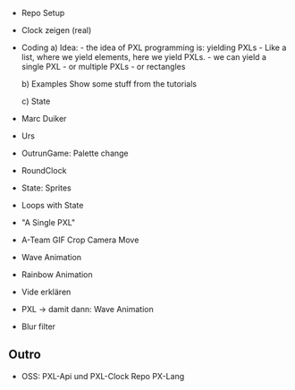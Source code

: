 * Repo Setup

* Clock zeigen (real)

* Coding
    a) Idea:
        - the idea of PXL programming is: yielding PXLs
        - Like a list, where we yield elements, here we yield PXLs.
        - we can yield a single PXL
        - or multiple PXLs
        - or rectangles

    b) Examples
        Show some stuff from the tutorials

    c) State

* Marc Duiker
* Urs
* OutrunGame: Palette change
* RoundClock
* State: Sprites
* Loops with State
* "A Single PXL"
* A-Team GIF
    Crop
    Camera Move
* Wave Animation
* Rainbow Animation
* Vide erklären
* PXL
    -> damit dann: Wave Animation
* Blur filter


Outro
---

- OSS:
    PXL-Api und PXL-Clock Repo
    PX-Lang
